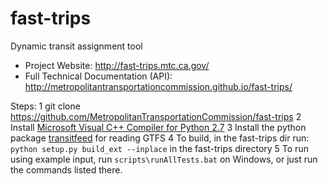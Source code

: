 # fast-trips
Dynamic transit assignment tool

 * Project Website: http://fast-trips.mtc.ca.gov/
 * Full Technical Documentation (API): http://metropolitantransportationcommission.github.io/fast-trips/

Steps:
1  git clone https://github.com/MetropolitanTransportationCommission/fast-trips
2  Install [Microsoft Visual C++ Compiler for Python 2.7](http://www.microsoft.com/en-us/download/details.aspx?id=44266)
3  Install the python package [transitfeed](https://github.com/google/transitfeed/wiki/TransitFeed) for reading GTFS
4  To build, in the fast-trips dir run:  `python setup.py build_ext --inplace` in the fast-trips directory
5  To run using example input, run `scripts\runAllTests.bat` on Windows, or just run the commands listed there.
